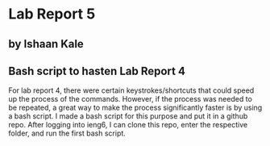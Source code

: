 # Lab Report 5

## by Ishaan Kale

## Bash script to hasten Lab Report 4

For lab report 4, there were certain keystrokes/shortcuts that could speed up the process of the commands.
However, if the process was needed to be repeated, a great way to make the process significantly faster is 
by using a bash script. I made a bash script for this purpose and put it in a github repo. After logging into
ieng6, I can clone this repo, enter the respective folder, and run the first bash script.
